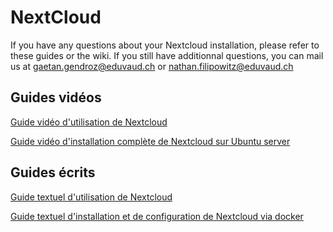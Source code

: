 # NextCloud

If you have any questions about your Nextcloud installation, please refer to these guides or the wiki. If you still have additionnal questions, you can mail us at gaetan.gendroz@eduvaud.ch or nathan.filipowitz@eduvaud.ch

## Guides vidéos

[Guide vidéo d'utilisation de Nextcloud](https://youtu.be/CIAvhXqyYjk?si=6YkJIiG38h_pWIS3)

[Guide vidéo d'installation complète de Nextcloud sur Ubuntu server](https://youtu.be/y4dtcr2NL5M?si=R-R48yCx1nB6HYsJ)

## Guides écrits

[Guide textuel d'utilisation de Nextcloud](https://help.rapidseedbox.com/en/articles/1451701-beginners-guide-to-nextcloud-3-minutes-to-master)

[Guide textuel d'installation et de configuration de Nextcloud via docker](https://dev.to/natanielchng/a-step-by-step-guide-to-building-your-private-cloud-with-nextcloud-2023-em5)
